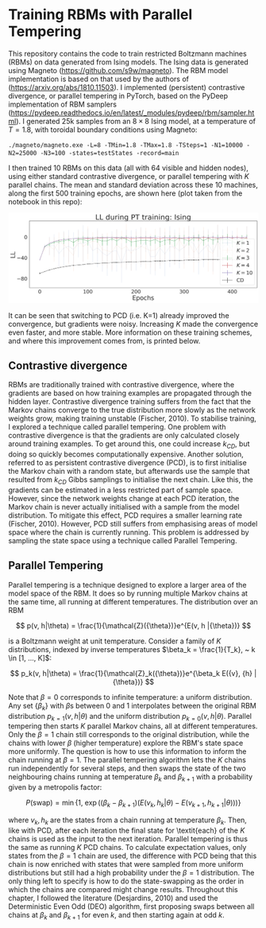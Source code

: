 # Training RBMs with Parallel Tempering

This repository contains the code to train restricted Boltzmann machines (RBMs) on data generated from Ising models. The Ising data is generated using Magneto (https://github.com/s9w/magneto). The RBM model implementation is based on that used by the authors of (https://arxiv.org/abs/1810.11503). I implemented (persistent) contrastive divergence, or parallel tempering in PyTorch, based on the PyDeep implementation of RBM samplers (https://pydeep.readthedocs.io/en/latest/_modules/pydeep/rbm/sampler.html). I generated 25k samples from an $8 \times 8$ Ising model, at a temperature of $T=1.8$, with toroidal boundary conditions using Magneto:

```
./magneto/magneto.exe -L=8 -TMin=1.8 -TMax=1.8 -TSteps=1 -N1=10000 -N2=25000 -N3=100 -states=testStates -record=main
```

I then trained 10 RBMs on this data (all with 64 visible and hidden nodes), using either standard contrastive divergence, or parallel tempering with $K$ parallel chains. The mean and standard deviation across these 10 machines, along the first 500 training epochs, are shown here (plot taken from the notebook in this repo):

![Log-likelihood comparison](IsingPT.png)

It can be seen that switching to PCD (i.e. K=1) already improved the convergence, but gradients were noisy. Increasing $K$ made the convergence even faster, and more stable. More information on these training schemes, and where this improvement comes from, is printed below. 

## Contrastive divergence
RBMs are traditionally trained with contrastive divergence, where the gradients are based on how training examples are propagated through the hidden layer. Contrastive divergence training suffers from the fact that the Markov chains converge to the true distribution more slowly as the network weights grow, making training unstable (Fischer, 2010). To stabilise training, I explored a technique called parallel tempering. One problem with contrastive divergence is that the gradients are only calculated closely around training examples. To get around this, one could increase $k_{CD}$, but doing so quickly becomes computationally expensive. Another solution, referred to as persistent contrastive divergence (PCD), is to first initialise the Markov chain with a random state, but afterwards use the sample that resulted from $k_{CD}$ Gibbs samplings to initialise the next chain. Like this, the gradients can be estimated in a less restricted part of sample space. However, since the network weights change at each PCD iteration, the Markov chain is never actually initialised with a sample from the model distribution. To mitigate this effect, PCD requires a smaller learning rate (Fischer, 2010). However, PCD still suffers from emphasising areas of model space where the chain is currently running. This problem is addressed by sampling the state space using a technique called Parallel Tempering.


## Parallel Tempering
Parallel tempering is a technique designed to explore a larger area of the model space of the RBM. It does so by running multiple Markov chains at the same time, all running at different temperatures. The distribution over an RBM

$$
p(v, h|\theta) = \frac{1}{\mathcal{Z}({\theta})}e^{E(v, h |{\theta})}
$$

is a Boltzmann weight at unit temperature. Consider a family of $K$ distributions, indexed by inverse temperatures $\beta_k = \frac{1}{T_k}, ~ k \in [1, ..., K]$:

$$
p_k(v, h|\theta) = \frac{1}{\mathcal{Z}_k({\theta})}e^{\beta_k E({v}, {h} |{\theta})}
$$

Note that $\beta=0$ corresponds to infinite temperature: a uniform distribution. Any set $\{\beta_k\}$ with $\beta$s between 0 and 1 interpolates between the original RBM distribution $p_{k=1}(v, h|\theta)$ and the uniform distribution $p_{k=0}(v, h|\theta)$. Parallel tempering then starts $K$ parallel Markov chains, all at different temperatures. Only the $\beta=1$ chain still corresponds to the original distribution, while the chains with lower $\beta$ (higher temperature) explore the RBM's state space more uniformly. The question is how to use this information to inform the chain running at $\beta=1$. The parallel tempering algorithm lets the $K$ chains run independently for several steps, and then swaps the state of the two neighbouring chains running at temperature $\beta_k$ and $\beta_{k+1}$ with a probability given by a metropolis factor:

$$
    P(\text{swap}) = \min \left\{ 1, ~ \exp\Big((\beta_k - \beta_{k+1})\left(E(v_k, h_k| \theta) - E(v_{k+1}, h_{k+1}| \theta)\right)\Big) \right\}
$$

where $v_k, h_k$ are the states from a chain running at temperature $\beta_k$. Then, like with PCD, after each iteration the final state for \textit{each} of the $K$ chains is used as the input to the next iteration. Parallel tempering is thus the same as running $K$ PCD chains. To calculate expectation values, only states from the $\beta=1$ chain are used, the difference with PCD being that this chain is now enriched with states that were sampled from more uniform distributions but still had a high probability under the $\beta=1$ distribution. The only thing left to specify is how to do the state-swapping as the order in which the chains are compared might change results. Throughout this chapter, I followed the literature (Desjardins, 2010) and used the Deterministic Even Odd (DEO) algorithm, first proposing swaps between all chains at $\beta_k$ and $\beta_{k+1}$ for even $k$, and then starting again at odd $k$. 